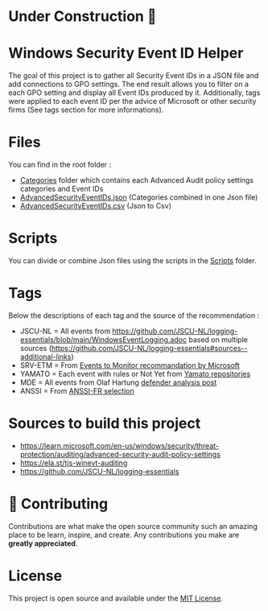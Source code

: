 # Under Construction :construction:

# Windows Security Event ID Helper

The goal of this project is to gather all Security Event IDs in a JSON file and add connections to GPO settings. The end result allows you to filter on a each GPO setting and display all Event IDs produced by it. Additionally, tags were applied to each event ID per the advice of Microsoft or other security firms (See tags section for more informations). 

# Files
You can find in the root folder :
- [Categories](Categories) folder which contains each Advanced Audit policy settings categories and Event IDs
- [AdvancedSecurityEventIDs.json](AdvancedSecurityEventIDs.json) (Categories combined in one Json file)
- [AdvancedSecurityEventIDs.csv](AdvancedSecurityEventIDs.csv) (Json to Csv)

# Scripts
You can divide or combine Json files using the scripts in the [Scripts](Scripts) folder.
        
# Tags
Below the descriptions of each tag and the source of the recommendation :
- JSCU-NL = All events from https://github.com/JSCU-NL/logging-essentials/blob/main/WindowsEventLogging.adoc based on multiple sources (https://github.com/JSCU-NL/logging-essentials#sources--additional-links)
- SRV-ETM = From [Events to Monitor recommandation by Microsoft](https://learn.microsoft.com/en-us/windows-server/identity/ad-ds/plan/appendix-l--events-to-monitor)
- YAMATO = Each event with rules or Not Yet from [Yamato repositories](https://github.com/Yamato-Security/EnableWindowsLogSettings/blob/main/ConfiguringSecurityLogAuditPolicies.md)
- MDE = All events from Olaf Hartung [defender analysis post](https://medium.com/falconforce/microsoft-defender-for-endpoint-internals-0x02-audit-settings-and-telemetry-1d0af3ebfb27)
- ANSSI = From [ANSSI-FR selection](https://github.com/ANSSI-FR/guide-journalisation-microsoft/blob/main/Standard_WEC_query.xml)

# Sources to build this project
- https://learn.microsoft.com/en-us/windows/security/threat-protection/auditing/advanced-security-audit-policy-settings
- https://ela.st/tjs-winevt-auditing
- https://github.com/JSCU-NL/logging-essentials

# 🍰 Contributing    
Contributions are what make the open source community such an amazing place to be learn, inspire, and create. Any contributions you make are **greatly appreciated**.

# License
This project is open source and available under the [MIT License](LICENSE).
